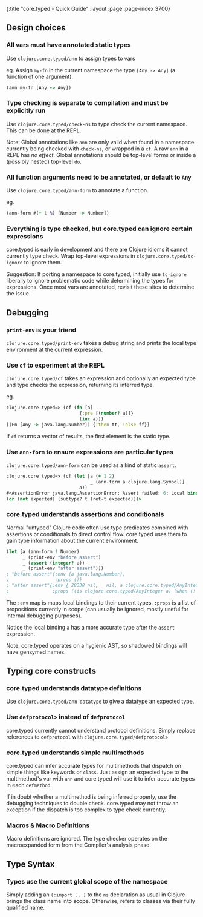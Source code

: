 {:title "core.typed - Quick Guide"
 :layout :page :page-index 3700}

## Design choices

### All vars must have annotated static types

Use `clojure.core.typed/ann` to assign types to vars

eg. Assign `my-fn` in the current namespace the type `[Any -> Any]` (a function of one argument).

```clojure
(ann my-fn [Any -> Any])
```

### Type checking is separate to compilation and must be explicitly run

Use `clojure.core.typed/check-ns` to type check the current namespace.
This can be done at the REPL.

Note: Global annotations like `ann` are only valid when found in a namespace currently being
checked with `check-ns`, or wrapped in a `cf`. A raw `ann` in a REPL has *no effect*.
Global annotations should be top-level forms or inside a (possibly nested) top-level `do`.

### All function arguments need to be annotated, or default to `Any`

Use `clojure.core.typed/ann-form` to annotate a function.

eg.

```clojure
(ann-form #(+ 1 %) [Number -> Number])
```

### Everything is type checked, but core.typed can ignore certain expressions

core.typed is early in development and there are Clojure idioms it cannot
currently type check. Wrap top-level expressions in `clojure.core.typed/tc-ignore`
to ignore them.

Suggestion: If porting a namespace to core.typed, initially use `tc-ignore` liberally to ignore problematic
code while determining the types for expressions. Once most vars are annotated, revisit
these sites to determine the issue.

## Debugging

### `print-env` is your friend

`clojure.core.typed/print-env` takes a debug string and prints the local type environment at the current expression.

### Use `cf` to experiment at the REPL

`clojure.core.typed/cf` takes an expression and optionally an expected type and type checks the expression,
returning its inferred type.

eg.

```clojure
clojure.core.typed=> (cf (fn [a]
                           {:pre [(number? a)]}
                           (inc a)))
[(Fn [Any -> java.lang.Number]) {:then tt, :else ff}]
```

If `cf` returns a vector of results, the first element is the static type.

### Use `ann-form` to ensure expressions are particular types

`clojure.core.typed/ann-form` can be used as a kind of static `assert`.

```clojure
clojure.core.typed=> (cf (let [a (+ 1 2)
                               _ (ann-form a clojure.lang.Symbol)]
                           a))
#<AssertionError java.lang.AssertionError: Assert failed: 6: Local binding a expected type clojure.lang.Symbol, but actual type clojure.core.typed/AnyInteger
(or (not expected) (subtype? t (ret-t expected)))>
```

### core.typed understands assertions and conditionals

Normal "untyped"  Clojure code often use type predicates combined with assertions or conditionals to direct control flow.
core.typed uses them to gain type information about the current environment.

```clojure
(let [a (ann-form 1 Number)
      _ (print-env "before assert")
      _ (assert (integer? a))
      _ (print-env "after assert")])
; "before assert"{:env {a java.lang.Number},
;                 :props ()}
; "after assert"{:env {_28338 nil, _ nil, a clojure.core.typed/AnyInteger},
;                :props ((is clojure.core.typed/AnyInteger a) (when (! (U false nil) _) ff) (when (! (U false nil) _) ff) (when (! (U false nil) _28338) ff))}
```

The `:env` map is maps local bindings to their current types.
`:props` is a list of propositions currently in scope (can usually be ignored, mostly useful for internal debugging purposes).

Notice the local binding `a` has a more accurate type after the `assert` expression.

Note: core.typed operates on a hygienic AST, so shadowed bindings will have gensymed names.

## Typing core constructs

### core.typed understands datatype definitions

Use `clojure.core.typed/ann-datatype` to give a datatype an expected type.

### Use `defprotocol>` instead of `defprotocol`

core.typed currently cannot understand protocol definitions. Simply replace references to `defprotocol`
with `clojure.core.typed/defprotocol>`

### core.typed understands simple multimethods

core.typed can infer accurate types for multimethods that dispatch on simple things like keywords or `class`.
Just assign an expected type to the multimethod's var with `ann` and core.typed will use it to infer accurate
types in each `defmethod`.

If in doubt whether a multimethod is being inferred properly, use the debugging techniques to double check.
core.typed may not throw an exception if the dispatch is too complex to type check currently.

### Macros & Macro Definitions

Macro definitions are ignored. The type checker operates on the macroexpanded form from
the Compiler's analysis phase.

## Type Syntax

### Types use the current global scope of the namespace

Simply adding an `(:import ...)` to the `ns` declaration as usual in Clojure brings the class name into scope.
Otherwise, refers to classes via their fully qualified name.
